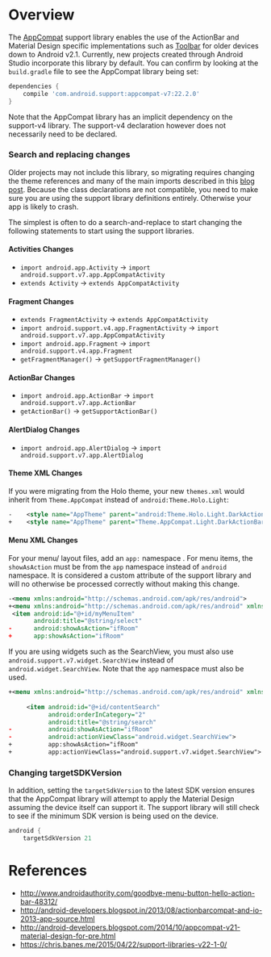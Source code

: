 # Overview

The [AppCompat](https://developer.android.com/tools/support-library/features.html#v7) support library enables the use of the ActionBar and Material Design specific implementations such as [Toolbar](https://developer.android.com/reference/android/support/v7/widget/Toolbar.html) for older devices down to Android v2.1.   Currently, new projects created through Android Studio incorporate this library by default.  You can confirm by looking at the `build.gradle` file to see the AppCompat library being set:

```gradle
dependencies {
    compile 'com.android.support:appcompat-v7:22.2.0'
}
```

Note that the AppCompat library has an implicit dependency on the support-v4 library.  The support-v4 declaration however does not necessarily need to be declared.

### Search and replacing changes

Older projects may not include this library, so migrating requires changing the theme references and many of the main imports described in this [blog post](http://android-developers.blogspot.com/2014/10/appcompat-v21-material-design-for-pre.html).  Because the class declarations are not compatible, you need to make sure you are using the support library definitions entirely.  Otherwise your app is likely to crash.

The simplest is often to do a search-and-replace to start changing the following statements to start using the support libraries.

#### Activities Changes

 * `import android.app.Activity` -> `import android.support.v7.app.AppCompatActivity`
 * `extends Activity` -> `extends AppCompatActivity`

#### Fragment Changes

 * `extends FragmentActivity` -> `extends AppCompatActivity`
 * `import android.support.v4.app.FragmentActivity` -> `import android.support.v7.app.AppCompatActivity` 
 * `import android.app.Fragment` -> `import android.support.v4.app.Fragment`
 * `getFragmentManager()` -> `getSupportFragmentManager()`

#### ActionBar Changes

 * `import android.app.ActionBar` -> `import android.support.v7.app.ActionBar`
 * `getActionBar()` -> `getSupportActionBar()`

#### AlertDialog Changes

 * `import android.app.AlertDialog` -> `import android.support.v7.app.AlertDialog`

#### Theme XML Changes

If you were migrating from the Holo theme, your new `themes.xml` would inherit from `Theme.AppCompat` instead of `android:Theme.Holo.Light`:

```xml
-    <style name="AppTheme" parent="android:Theme.Holo.Light.DarkActionBar">
+    <style name="AppTheme" parent="Theme.AppCompat.Light.DarkActionBar">
```

#### Menu XML Changes

For your menu/ layout files, add an `app:` namespace .  For menu items, the `showAsAction` must be from the `app` namespace instead of `android` namespace.  It is considered a custom attribute of the support library and will no otherwise be processed correctly without making this change.

```xml
-<menu xmlns:android="http://schemas.android.com/apk/res/android">
+<menu xmlns:android="http://schemas.android.com/apk/res/android" xmlns:app="http://schemas.android.com/apk/res-auto">
 <item android:id="@+id/myMenuItem"
       android:title="@string/select"
-      android:showAsAction="ifRoom"
+      app:showAsAction="ifRoom"
```

If you are using widgets such as the SearchView, you must also use `android.support.v7.widget.SearchView` instead of `android.widget.SearchView`.  Note that the `app` namespace must also be used.

```xml
+<menu xmlns:android="http://schemas.android.com/apk/res/android" xmlns:app="http://schemas.android.com/apk/res-auto">
 
     <item android:id="@+id/contentSearch"
           android:orderInCategory="2"
           android:title="@string/search"
-          android:showAsAction="ifRoom"
-          android:actionViewClass="android.widget.SearchView">
+          app:showAsAction="ifRoom"
+          app:actionViewClass="android.support.v7.widget.SearchView">
```

### Changing targetSDKVersion

In addition, setting the `targetSdkVersion` to the latest SDK version ensures that the  AppCompat library will attempt to apply the Material Design assuming the device itself can support it. The support library will still check to see if the minimum SDK version is being used on the device.

```gradle
android {
    targetSdkVersion 21
```



# References

* <http://www.androidauthority.com/goodbye-menu-button-hello-action-bar-48312/>
* <http://android-developers.blogspot.in/2013/08/actionbarcompat-and-io-2013-app-source.html>
* <http://android-developers.blogspot.com/2014/10/appcompat-v21-material-design-for-pre.html>
* <https://chris.banes.me/2015/04/22/support-libraries-v22-1-0/>